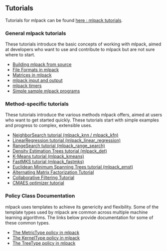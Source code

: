 
## Tutorials

Tutorials for mlpack can be found [here : mlpack tutorials](http://www.mlpack.org/tutorials.html).


### General mlpack tutorials

These tutorials introduce the basic concepts of working with mlpack, aimed at developers who want to use and contribute to mlpack but are not sure where to start.

* [Building mlpack from source](http://www.mlpack.org/docs/mlpack-git/doxygen.php?doc=build.html)
* [File Formats in mlpack](http://www.mlpack.org/docs/mlpack-git/doxygen.php?doc=formatdoc.html)
* [Matrices in mlpack](http://www.mlpack.org/docs/mlpack-git/doxygen.php?doc=matrices.html)
* [mlpack input and output](http://www.mlpack.org/docs/mlpack-git/doxygen.php?doc=iodoc.html)
* [mlpack timers](http://www.mlpack.org/docs/mlpack-git/doxygen.php?doc=timer.html)
* [Simple sample mlpack programs](http://www.mlpack.org/docs/mlpack-git/doxygen.php?doc=sample.html)


### Method-specific tutorials

These tutorials introduce the various methods mlpack offers, aimed at users who want to get started quickly. These tutorials start with simple examples and progress to complex, extensible uses.

* [NeighborSearch tutorial (mlpack_knn / mlpack_kfn)](http://www.mlpack.org/docs/mlpack-git/doxygen.php?doc=nstutorial.html)
* [LinearRegression tutorial (mlpack_linear_regression)](http://www.mlpack.org/docs/mlpack-git/doxygen.php?doc=lrtutorial.html)
* [RangeSearch tutorial (mlpack_range_search)](http://www.mlpack.org/docs/mlpack-git/doxygen.php?doc=rstutorial.html)
* [Density Estimation Trees tutorial (mlpack_det)](http://www.mlpack.org/docs/mlpack-git/doxygen.php?doc=dettutorial.html)
* [K-Means tutorial (mlpack_kmeans)](http://www.mlpack.org/docs/mlpack-git/doxygen.php?doc=kmtutorial.html)
* [FastMKS tutorial (mlpack_fastmks)](http://www.mlpack.org/docs/mlpack-git/doxygen.php?doc=fmkstutorial.html)
* [Euclidean Minimum Spanning Trees tutorial (mlpack_emst)](http://www.mlpack.org/docs/mlpack-git/doxygen.php?doc=emst_tutorial.html)
* [Alternating Matrix Factorization Tutorial](http://www.mlpack.org/docs/mlpack-git/doxygen.php?doc=amftutorial.html)
* [Collaborative Filtering Tutorial](http://www.mlpack.org/docs/mlpack-git/doxygen.php?doc=cftutorial.html)
* [CMAES optimizer tutorial](http://www.mlpack.org/docs/mlpack-git/doxygen.php?doc=cmaestutorial.html)


### Policy Class Documentation

mlpack uses templates to achieve its genericity and flexibility. Some of the template types used by mlpack are common across multiple machine learning algorithms. The links below provide documentation for some of these common types.

* [The MetricType policy in mlpack](http://www.mlpack.org/docs/mlpack-git/doxygen.php?doc=metrics.html)
* [The KernelType policy in mlpack](http://www.mlpack.org/docs/mlpack-git/doxygen.php?doc=kernels.html)
* [The TreeType policy in mlpack](http://www.mlpack.org/docs/mlpack-git/doxygen.php?doc=trees.html)
